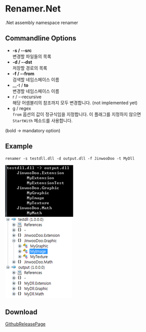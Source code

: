 ﻿Renamer.Net
====

.Net assembly namespace renamer

Commandline Options
----
* __-s / --src__<br>
    변경할 파일들의 목록
* __-d / --dst__<br>
  저장할 경로의 목록
* __-f / --from__<br>
  검색할 네임스페이스 이름
* __-t / __to__<br>
  변경할 네임스페이스 이름
* r / --recursive<br>
  해당 어셈블리의 참조까지 모두 변경합니다. (not implemented yet)
* g / regex<br>
  `from` 옵션의 값이 정규식임을 지정합니다. 이 플래그를 지정하지 않으면 `StartWith` 메소드를 사용합니다.

(bold -> mandatory option)

Example
----
```
renamer -s testdll.dll -d output.dll -f JinwooDoo -t MyDll
```
![example](img/example.png)<br>
![changed](img/changed.png)


Download
----
[GithubReleasePage](https://github.com/pjc0247/Renamer.Net/releases/tag/0.1.0)
